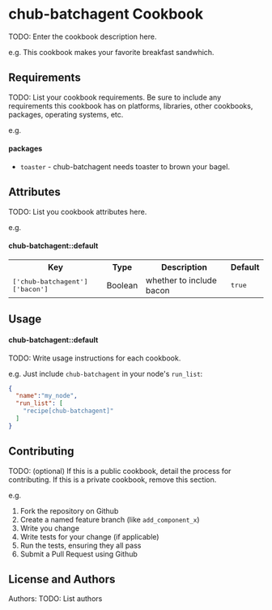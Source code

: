 chub-batchagent Cookbook
========================
TODO: Enter the cookbook description here.

e.g.
This cookbook makes your favorite breakfast sandwhich.

Requirements
------------
TODO: List your cookbook requirements. Be sure to include any requirements this cookbook has on platforms, libraries, other cookbooks, packages, operating systems, etc.

e.g.
#### packages
- `toaster` - chub-batchagent needs toaster to brown your bagel.

Attributes
----------
TODO: List you cookbook attributes here.

e.g.
#### chub-batchagent::default
<table>
  <tr>
    <th>Key</th>
    <th>Type</th>
    <th>Description</th>
    <th>Default</th>
  </tr>
  <tr>
    <td><tt>['chub-batchagent']['bacon']</tt></td>
    <td>Boolean</td>
    <td>whether to include bacon</td>
    <td><tt>true</tt></td>
  </tr>
</table>

Usage
-----
#### chub-batchagent::default
TODO: Write usage instructions for each cookbook.

e.g.
Just include `chub-batchagent` in your node's `run_list`:

```json
{
  "name":"my_node",
  "run_list": [
    "recipe[chub-batchagent]"
  ]
}
```

Contributing
------------
TODO: (optional) If this is a public cookbook, detail the process for contributing. If this is a private cookbook, remove this section.

e.g.
1. Fork the repository on Github
2. Create a named feature branch (like `add_component_x`)
3. Write you change
4. Write tests for your change (if applicable)
5. Run the tests, ensuring they all pass
6. Submit a Pull Request using Github

License and Authors
-------------------
Authors: TODO: List authors
